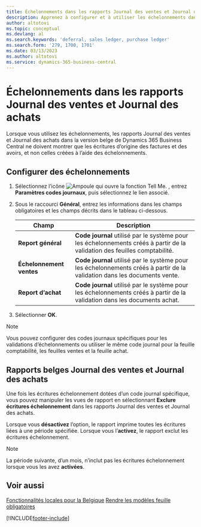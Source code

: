 ```yaml
---
title: Échelonnements dans les rapports Journal des ventes et Journal des achats
description: Apprenez à configurer et à utiliser les échelonnements dans les rapports Journal des ventes et Journal des achats dans la version belge de Business Central.
author: altotovi
ms.topic: conceptual
ms.devlang: al
ms.search.keywords: 'deferral, sales ledger, purchase ledger'
ms.search.form: '279, 1700, 1701'
ms.date: 03/13/2023
ms.author: altotovi
ms.service: dynamics-365-business-central
---
```


# <a name="deferrals-in-sales-ledger-and-purchase-ledger-reports"></a>Échelonnements dans les rapports Journal des ventes et Journal des achats

Lorsque vous utilisez les échelonnements, les rapports Journal des ventes et Journal des achats dans la version belge de Dynamics 365 Business Central ne doivent montrer que les écritures d’origine des factures et des avoirs, et non celles créées à l’aide des échelonnements.

## <a name="set-up-deferrals"></a>Configurer des échelonnements

1. Sélectionnez l’icône ![Ampoule qui ouvre la fonction Tell Me.](../../media/ui-search/search_small.png "Dites-moi ce que vous voulez faire") , entrez **Paramètres codes journaux**, puis sélectionnez le lien associé.  
2. Sous le raccourci **Général**, entrez les informations dans les champs obligatoires et les champs décrits dans le tableau ci-dessous.  

    |      Champ   |         Description        |
    |--------------|----------------------------|
    | **Report général** | **Code journal** utilisé par le système pour les échelonnements créés à partir de la validation des feuilles comptabilité. |
    | **Échelonnement ventes** | **Code journal** utilisé par le système pour les échelonnements créés à partir de la validation dans les documents vente. |
    | **Report d’achat** | **Code journal** utilisé par le système pour les échelonnements créés à partir de la validation dans les documents achat. |
    
3. Sélectionner **OK**.

> [!NOTE]
> Vous pouvez configurer des codes journaux spécifiques pour les validations d’échelonnements ou utiliser le même code journal pour la feuille comptabilité, les feuilles ventes et la feuille achat.  

## <a name="belgium-sales-ledger-and-purchase-ledger-reports"></a>Rapports belges Journal des ventes et Journal des achats

Une fois les écritures échelonnement dotées d’un code journal spécifique, vous pouvez manipuler les vues de rapport en sélectionnant **Exclure écritures échelonnement** dans les rapports Journal des ventes et Journal des achats. 

Lorsque vous **désactivez** l’option, le rapport imprime toutes les écritures liées à une période spécifiée. Lorsque vous l’**activez**, le rapport exclut les écritures échelonnement.  

> [!NOTE]
> La période suivante, d’un mois, n’inclut pas les écritures échelonnement lorsque vous les avez **activées**.

## <a name="see-also"></a>Voir aussi

[Fonctionnalités locales pour la Belgique](belgium-local-functionality.md)
[Rendre les modèles feuille obligatoires](specify-journal-template-mandatory.md)  

[!INCLUDE[footer-include](../../includes/footer-banner.md)]
